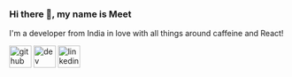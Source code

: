 ### Hi there 👋, my name is Meet 
I'm a developer from India in love with all things around caffeine and React!






[<img src='https://cdn.jsdelivr.net/npm/simple-icons@3.0.1/icons/github.svg' alt='github' height='40'>](https://github.com/https://github.com/meet-01)  [<img src='https://cdn.jsdelivr.net/npm/simple-icons@3.0.1/icons/hashnode.svg' alt='dev' height='40'>](https://meetmaster.hashnode.dev/)  [<img src='https://cdn.jsdelivr.net/npm/simple-icons@3.0.1/icons/linkedin.svg' alt='linkedin' height='40'>](https://www.linkedin.com/in/https://www.linkedin.com/in/meet-master-a36067170//)  

